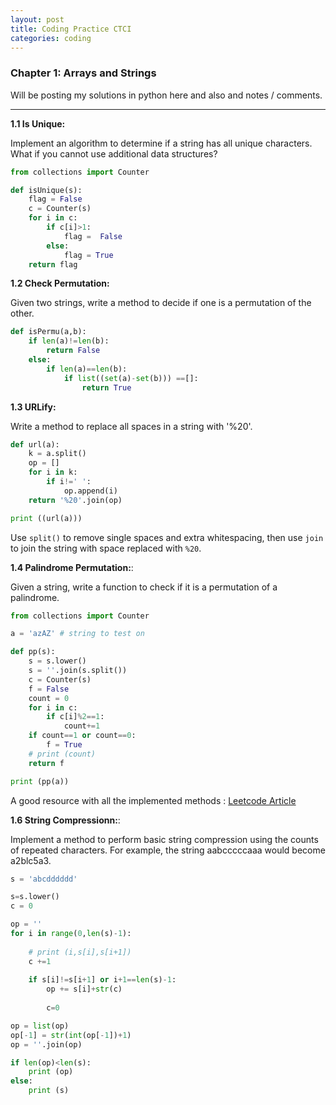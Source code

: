 ```yaml
---
layout: post
title: Coding Practice CTCI 
categories: coding
---
```


### Chapter 1: Arrays and Strings

Will be posting my solutions in python here and also and notes / comments.

---

**1.1 Is Unique:**

Implement an algorithm to determine if a string has all unique characters. What if you cannot use additional data structures?

```python
from collections import Counter

def isUnique(s):
	flag = False
	c = Counter(s)
	for i in c:
		if c[i]>1:
			flag =  False
		else:
			flag = True
	return flag
```


**1.2 Check Permutation:**

Given two strings, write a method to decide if one is a permutation of the other.

```python
def isPermu(a,b):
	if len(a)!=len(b):
		return False
	else:
		if len(a)==len(b):
			if list((set(a)-set(b))) ==[]:
				return True

```


**1.3 URLify:** 

Write a method to replace all spaces in a string with '%20'.

```python
def url(a):
	k = a.split()
	op = []
	for i in k:
		if i!=' ':
			op.append(i)
	return '%20'.join(op)

print ((url(a)))
```

Use ```split()``` to remove single spaces and extra whitespacing, then use ```join``` to join the string with space replaced with ```%20```.

**1.4 Palindrome Permutation:**: 

Given a string, write a function to check if it is a permutation of a palindrome.

```python
from collections import Counter

a = 'azAZ' # string to test on

def pp(s):
	s = s.lower()
	s = ''.join(s.split())
	c = Counter(s)
	f = False
	count = 0
	for i in c:
		if c[i]%2==1:
			count+=1
	if count==1 or count==0:
		f = True
	# print (count)
	return f

print (pp(a))
```

A good resource with all the implemented methods : [Leetcode Article](https://leetcode.com/articles/palindrome-permutation/#approach-2-using-hashmap-accepted)


**1.6 String Compressionn:**: 

Implement a method to perform basic string compression using the counts of repeated characters. For example, the string aabcccccaaa would become a2blc5a3. 

```python
s = 'abcdddddd'

s=s.lower()
c = 0

op = ''
for i in range(0,len(s)-1):
	
	# print (i,s[i],s[i+1])
	c +=1
	
	if s[i]!=s[i+1] or i+1==len(s)-1:
		op += s[i]+str(c)
		
		c=0

op = list(op)
op[-1] = str(int(op[-1])+1)
op = ''.join(op)

if len(op)<len(s):	
	print (op)
else:
	print (s)

```